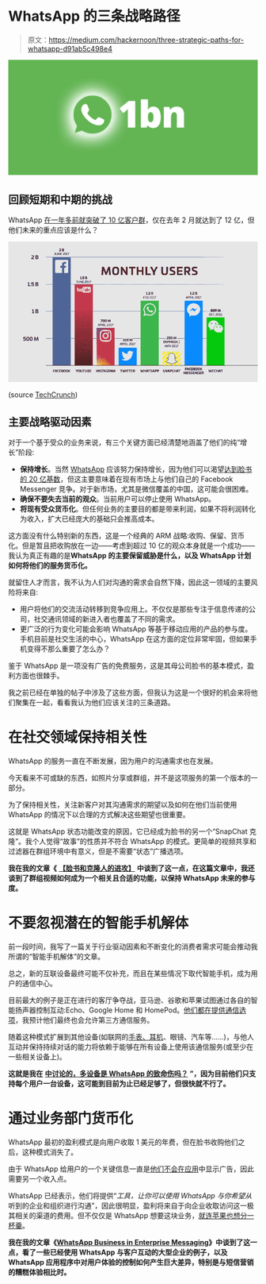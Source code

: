 # WhatsApp 的三条战略路径

> 原文：<https://medium.com/hackernoon/three-strategic-paths-for-whatsapp-d91ab5c498e4>

![](img/d427a858603e846c2f59b3b7b13cd757.png)

## 回顾短期和中期的挑战

WhatsApp [在一年多前就突破了 10 亿客户群](https://www.theverge.com/2016/2/1/10889534/whats-app-1-billion-users-facebook-mark-zuckerberg)，仅在去年 2 月就达到了 12 亿，但他们未来的重点应该是什么？

![](img/7b9433a15907c63774c28596b35674bf.png)

(source [TechCrunch](https://techcrunch.com/2017/06/27/facebook-2-billion-users/))

## 主要战略驱动因素

对于一个基于受众的业务来说，有三个关键方面已经清楚地涵盖了他们的纯“增长”阶段:

*   **保持增长**。当然 [WhatsApp](https://hackernoon.com/tagged/whatsapp) 应该努力保持增长，因为他们可以渴望[达到脸书的 20 亿基数](https://techcrunch.com/2017/06/27/facebook-2-billion-users/)，但这主要意味着在现有市场上与他们自己的 Facebook Messenger 竞争。对于新市场，尤其是微信覆盖的中国，这可能会很困难。
*   **确保不要失去当前的观众**。当前用户可以停止使用 WhatsApp。
*   **将现有受众货币化**。但任何业务的主要目的都是带来利润，如果不将利润转化为收入，扩大已经庞大的基础只会推高成本。

这方面没有什么特别新的东西，这是一个经典的 ARM 战略:收购、保留、货币化。但是暂且把收购放在一边——考虑到超过 10 亿的观众本身就是一个成功——我认为真正有趣的是**WhatsApp 的主要保留威胁是什么，以及 WhatsApp 计划如何将他们的服务货币化。**

就留住人才而言，我不认为人们对沟通的需求会自然下降，因此这一领域的主要风险将来自:

*   用户将他们的交流活动转移到竞争应用上。不仅仅是那些专注于信息传递的公司，社交通讯领域的新进入者也覆盖了不同的需求。
*   更广泛的行为变化可能会影响 WhatsApp 等基于移动应用的产品的参与度。手机目前是社交生活的中心，WhatsApp 在这方面的定位非常牢固，但如果手机变得不那么重要了怎么办？

鉴于 WhatsApp 是一项没有广告的免费服务，这是其母公司脸书的基本模式，盈利方面也很棘手。

我之前已经在单独的帖子中涉及了这些方面，但我认为这是一个很好的机会来将他们聚集在一起，看看我认为他们应该关注的三条道路。

# 在社交领域保持相关性

WhatsApp 的服务一直在不断发展，因为用户的沟通需求也在发展。

今天看来不可或缺的东西，如照片分享或群组，并不是这项服务的第一个版本的一部分。

为了保持相关性，关注新客户对其沟通需求的期望以及如何在他们当前使用 WhatsApp 的情况下以合理的方式解决这些期望也很重要。

这就是 WhatsApp 状态功能改变的原因，它已经成为脸书的另一个“SnapChat 克隆”。我个人觉得“故事”的性质并不符合 WhatsApp 的模式。更简单的视频共享和过滤器在群组环境中有意义，但是不需要“状态”广播选项。

**我在我的文章《** [**【脸书和克隆人的进攻】**](/@jorge.serna/facebook-and-the-attack-of-the-clones-f82f6979ee13) **中谈到了这一点，在这篇文章中，我还谈到了群组视频如何成为一个相关且合适的功能，以保持 WhatsApp 未来的参与度。**

# 不要忽视潜在的智能手机解体

前一段时间，我写了一篇关于行业驱动因素和不断变化的消费者需求可能会推动我所谓的“智能手机解体”的文章。

总之，新的互联设备最终可能不仅补充，而且在某些情况下取代智能手机，成为用户的通信中心。

目前最大的例子是正在进行的客厅争夺战，亚马逊、谷歌和苹果试图通过各自的智能扬声器控制互动:Echo、Google Home 和 HomePod。[他们都在提供通信选项](/@jorge.serna/wwdc-2017-social-comms-5-homepod-and-social-communications-475839fdf457)，我预计他们最终也会允许第三方通信服务。

随着这种模式扩展到其他设备(如联网的[手表、耳机](/@jorge.serna/wwdc-2017-social-comms-2-watchos-4-and-the-smartphone-disintegration-340050269251)、眼镜、汽车等……)，与他人互动并保持持续对话的能力将依赖于能够在所有设备上使用该通信服务(或至少在一些相关设备上)。

**这就是我在** [**中讨论的，多设备是 WhatsApp 的致命伤吗？**](https://hackernoon.com/i-s-multidevice-the-achilles-heel-for-whatsapp-1ac91c3edf07) **”，因为目前他们只支持每个用户一台设备，这可能到目前为止已经足够了，但很快就不行了。**

# 通过业务部门货币化

WhatsApp 最初的盈利模式是向用户收取 1 美元的年费，但在脸书收购他们之后，这种模式消失了。

由于 WhatsApp 给用户的一个关键信息一直是[他们不会在应用](https://blog.whatsapp.com/245/Why-we-dont-sell-ads?)中显示广告，因此需要另一个收入点。

WhatsApp 已经表示，他们将提供“*工具，让你可以使用 WhatsApp 与你希望从*听到的企业和组织进行沟通”，因此很明显，盈利将来自于向企业收取访问这一极其相关的渠道的费用。但不仅仅是 WhatsApp 想要这块业务，[就连苹果也想分一杯羹](/@jorge.serna/wwdc-2017-social-comms-3-imessage-and-business-messaging-65d0021bf7d9)。

**我在我的文章《**[**WhatsApp Business in Enterprise Messaging**](/@jorge.serna/whatsapp-for-a2p-messaging-39c5a4d7bb8d)**》中谈到了这一点，看了一些已经使用 WhatsApp 与客户互动的大型企业的例子，以及 WhatsApp 应用程序中对用户体验的控制如何产生巨大差异，特别是与短信营销的糟糕体验相比时。**